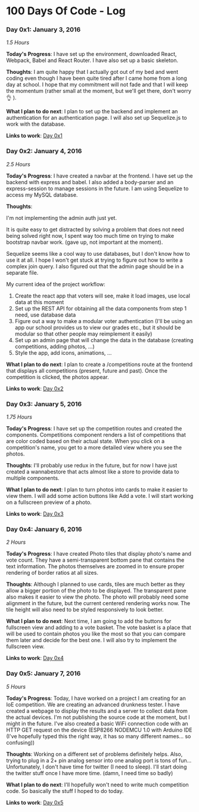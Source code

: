 # 100 Days Of Code - Log

### Day 0x1: January 3, 2016
*1.5 Hours*

**Today's Progress**: I have set up the environment, downloaded React, Webpack, Babel and React Router. I have also set up a basic skeleton.

**Thoughts**: I am quite happy that I actually got out of my bed and went coding even though I have been quite tired after I came home from a long day at school. I hope that my commitment will not fade and that I will keep the momentum (rather small at the moment, but we'll get there, don't worry 👌 ).

**What I plan to do next**: I plan to set up the backend and implement an authentication for an authentication page. I will also set up Sequelize.js to work with the database.

**Links to work**:
[Day 0x1](https://github.com/narudesu/photo-voter/tree/9cbf05e6d6c34d92709d4beadcb63744024eb7d5)

### Day 0x2: January 4, 2016
*2.5 Hours*

**Today's Progress**: I have created a navbar at the frontend. I have set up the backend with express and babel. I also added a body-parser and an express-session to manage sessions in the future. I am using Sequelize to access my MySQL database.

**Thoughts**:

I'm not implementing the admin auth just yet.

It is quite easy to get distracted by solving a problem that does not need being solved right now, I spent way too much time on trying to make bootstrap navbar work. (gave up, not important at the moment).

Sequelize seems like a cool way to use databases, but I don't know how to use it at all. I hope I won't get stuck at trying to figure out how to write a complex join query. I also figured out that the admin page should be in a separate file.

My current idea of the project workflow:
1. Create the react app that voters will see, make it load images, use local data at this moment
2. Set up the REST API for obtaining all the data components from step 1 need, use database data
3. Figure out a way to make a modular voter authentication (I'll be using an app our school provides us to view our grades etc., but it should be modular so that other people may reimplement it easily)
4. Set up an admin page that will change the data in the database (creating competitions, adding photos, ...)
5. Style the app, add icons, animations, ...

**What I plan to do next**: I plan to create a /competitions route at the frontend that displays all competitions (present, future and past). Once the competition is clicked, the photos appear.

**Links to work**:
[Day 0x2](https://github.com/narudesu/photo-voter/tree/bca6be93d221cab3ef4aa50dd3ba07bc51ab0ed6)

### Day 0x3: January 5, 2016
*1.75 Hours*

**Today's Progress**: I have set up the competition routes and created the components. Competitions component renders a list of competitions that are color coded based on their actual state. When you click on a competition's name, you get to a more detailed view where you see the photos.

**Thoughts**: I'll probably use redux in the future, but for now I have just created a wannabestore that acts almost like a store to provide data to multiple components.

**What I plan to do next**: I plan to turn photos into cards to make it easier to view them. I will add some action buttons like Add a vote. I will start working on a fullscreen preview of a photo.

**Links to work**:
[Day 0x3](https://github.com/narudesu/photo-voter/tree/8860d9b38f1a9efe57e23cd5b575c57ab4539beb)

### Day 0x4: January 6, 2016
*2 Hours*

**Today's Progress**: I have created Photo tiles that display photo's name and vote count. They have a semi-transparent bottom pane that contains the text information. The photos themselves are zoomed in to ensure proper rendering of border ratios at all sizes.

**Thoughts**: Although I planned to use cards, tiles are much better as they allow a bigger portion of the photo to be displayed. The transparent pane also makes it easier to view the photo. The photo will probably need some alignment in the future, but the current centered rendering works now. The tile height will also need to be styled responsively to look better.

**What I plan to do next**: Next time, I am going to add the buttons for fullscreen view and adding to a vote basket. The vote basket is a place that will be used to contain photos you like the most so that you can compare them later and decide for the best one. I will also try to implement the fullscreen view.

**Links to work**:
[Day 0x4](https://github.com/narudesu/photo-voter/tree/791df4c8ea7376e66b5e7f8c9985fc3c0096ac8f)


### Day 0x5: January 7, 2016
*5 Hours*

**Today's Progress**: Today, I have worked on a project I am creating for an IoE competition. We are creating an advanced drunkness tester. I have created a webpage to display the results and a server to collect data from the actual devices. I'm not publishing the source code at the moment, but I might in the future. I've also created a basic WiFi connection code with an HTTP GET request on the device (ESP8266 NODEMCU 1.0 with Arduino IDE (I've hopefully typed this the right way, it has so many different names... so confusing))

**Thoughts**: Working on a different set of problems definitely helps. Also, trying to plug in a 2+ pin analog sensor into one analog port is tons of fun... Unfortunately, I don't have time for twitter (I need to sleep). I'll start doing the twitter stuff once I have more time. (damn, I need time so badly)

**What I plan to do next**: I'll hopefully won't need to write much competition code. So basically the stuff I hoped to do today.

**Links to work**:
[Day 0x5](#)

<!-- ### Day 0x1: January 3, 2016
*1.5 Hours*

**Today's Progress**:

**Thoughts**:

**What I plan to do next**:

**Links to work**:
[Day 0x1]() -->
